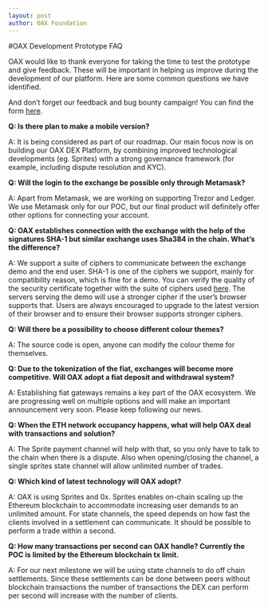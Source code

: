 ```yaml
---
layout: post
author: OAX Foundation
---
```


#OAX Development Prototype FAQ

OAX would like to thank everyone for taking the time to test the prototype and give feedback. These will be important in helping us improve during the development of our platform. Here are some common questions we have identified. 

And don’t forget our feedback and bug bounty campaign! You can find the form [here](https://docs.google.com/forms/d/e/1FAIpQLSfoWIWjY8ELpM_0vbX6fJUDhwg6-JzlKIYzoLnUfBNP8AznYA/viewform?usp=send_form).

<b> Q: Is there plan to make a mobile version? </b>

A: It is being considered as part of our roadmap. Our main focus now is on building our OAX DEX Platform, by combining improved technological developments (eg. Sprites) with a strong governance framework (for example, including dispute resolution and KYC).

<b> Q: Will the login to the exchange be possible only through Metamask? </b>

A: Apart from Metamask, we are working on supporting Trezor and Ledger. We use Metamask only for our POC, but our final product will definitely offer other options for connecting your account.

<b> Q: OAX establishes connection with the exchange with the help of the signatures SHA-1 but similar exchange uses Sha384 in the chain. What’s the difference? </b>

A: We support a suite of ciphers to communicate between the exchange demo and the end user. SHA-1 is one of the ciphers we support, mainly for compatibility reason, which is fine for a demo. You can verify the quality of the security certificate together with the suite of ciphers used [here](https://www.ssllabs.com/ssltest/analyze.html?d=dex.demo.oax.org&hideResults=on&latest). The servers serving the demo will use a stronger cipher if the user’s browser supports that. Users are always encouraged to upgrade to the latest version of their browser and to ensure their browser supports stronger ciphers.

<b> Q: Will there be a possibility to choose different colour themes? </b>

A: The source code is open, anyone can modify the colour theme for themselves.

<b> Q: Due to the tokenization of the fiat, exchanges will become more competitive. Will OAX adopt a fiat deposit and withdrawal system? </b>

A: Establishing fiat gateways remains a key part of the OAX ecosystem. We are progressing well on multiple options and will make an important announcement very soon. Please keep following our news.

<b> Q: When the ETH network occupancy happens, what will help OAX deal with transactions and solution?</b>

A: The Sprite payment channel will help with that, so you only have to talk to the chain when there is a dispute. Also when opening/closing the channel, a single sprites state channel will allow unlimited number of trades.

<b> Q: Which kind of latest technology will OAX adopt?</b>

A: OAX is using Sprites and 0x. Sprites enables on-chain scaling up the Ethereum blockchain to accommodate increasing user demands to an unlimited amount. For state channels, the speed depends on how fast the clients involved in a settlement can communicate. It should be possible to perform a trade within a second.

<b> Q: How many transactions per second can OAX handle? Currently the POC is limited by the Ethereum blockchain tx limit. </b>

A: For our next milestone we will be using state channels to do off chain settlements. Since these settlements can be done between peers without blockchain transactions the number of transactions the DEX can perform per second will increase with the number of clients.
